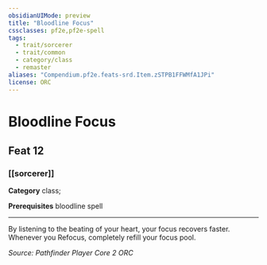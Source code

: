 ```yaml
---
obsidianUIMode: preview
title: "Bloodline Focus"
cssclasses: pf2e,pf2e-spell
tags:
  - trait/sorcerer
  - trait/common
  - category/class
  - remaster
aliases: "Compendium.pf2e.feats-srd.Item.zSTPB1FFWMfA1JPi"
license: ORC
---
```

# Bloodline Focus
## Feat 12
### [[sorcerer]]

**Category** class; 



**Prerequisites** bloodline spell
* * *
By listening to the beating of your heart, your focus recovers faster. Whenever you Refocus, completely refill your focus pool.

*Source: Pathfinder Player Core 2*
*ORC*